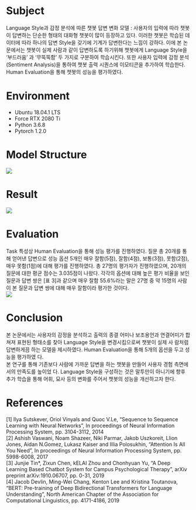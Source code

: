 # Subject
Language Style과 감정 분석에 따른 챗봇 답변 변화 모델 : 
사용자의 입력에 따라 챗봇이 답변하는 단순한 형태의 대화형 챗봇이 많이 등장하고 있다. 이러한 챗봇은 학습된 데이터에 따라 하나의 답변 Style을 갖기에 기계가 답변한다는 느낌이 강하다. 이에 본 논문에서는 챗봇이 실제 사람과 같이 답변하도록 하기위해 챗봇에게 Language Style을 ‘부드러움’ 과 ‘무뚝뚝함’ 두 가지로 구분하여 학습시킨다. 또한 사용자 입력에 감정 분석(Sentiment Analysis)을 통하여 챗봇 출력 시퀀스에 이모티콘을 추가하여 학습한다. Human Evaluation을 통해 챗봇의 성능을 평가하였다.

# Environment
- Ubuntu 18.04.1 LTS
- Force RTX 2080 Ti
- Python 3.6.8
- Pytorch 1.2.0

# Model Structure
<img src = 'https://user-images.githubusercontent.com/55969260/85481753-65f30480-b5fd-11ea-8449-ba55a7ffd404.png'>

# Result
<img src = 'https://user-images.githubusercontent.com/55969260/85481920-c5e9ab00-b5fd-11ea-8010-27aa603fd78e.png'>

# Evaluation
Task 특성상 Human Evaluation을 통해 성능 평가를 진행하였다. 질문 총 20개를 통해 얻어낸 답변으로 성능 옵션 5개인 매우 잘함(5점), 잘함(4점), 보통(3점), 못함(2점), 매우 못함(1점)에 대해 평가를 진행하였다. 총 27명의 평가자가 진행하였으며, 20개의 질문에 대한 평균 점수는 3.035점이 나왔다. 각각의 옵션에 대해 높은 평가 비율을 보인 질문과 답변 쌍은 [표 3]과 같으며 매우 잘함 55.6%라는 말은 27명 중 약 15명의 사람이 본 질문과 답변 쌍에 대해 매우 잘함이라 평가한 것이다. 
<br>
<img src = 'https://user-images.githubusercontent.com/55969260/85482220-fcbfc100-b5fd-11ea-9601-4627175415b1.png'>

# Conclusion
본 논문에서는 사용자의 감정을 분석하고 출력의 종결 어미나 보조용언과 연결어미가 합쳐져 표현된 형태소를 찾아 Language Style을 변경시킴으로써 챗봇이 실제 사 람처럼 답변하게끔 하는 모델을 제시하였다. Human Evaluation을 통해 5개의 옵션을 두고 성능을 평가하였 다. 
<br> 본 연구를 통해 기존보다 사람에 가까운 답변을 하는 챗봇을 만들어 사용자 경험 측면에서의 만족도를 높이었 다. Language Style을 구성하는 것은 말투만이 아니기에 향후 추가 학습을 통해 어휘, 묘사 등의 변화를 주어서 챗봇의 성능을 개선하고자 한다.

# References
[1] Ilya Sutskever, Oriol Vinyals and Quoc V.Le, “Sequence to Sequence Learning with Neural Networks”, In proceedings of Neural Information Processing System, pp. 3104-3112, 2014 
<br>[2] Ashish Vaswani, Noam Shazeer, Niki Parmar, Jakob Uszkoreit, Llion Jones, Aidan N.Gomez, Lukasz Kaiser and Illia Polosukhin, “Attention Is All You Need”, In proceedings of Neural Information Processing System, pp. 5998-6008, 2017 
<br>[3] Junjie Tin*, Zixun Chen, kELAI Zhou and Chonhyuan Yu, “A Deep Learning Based Chatbot System for Campus Psychological Therapy”, arXiv preprint arXiv:1910.06707, pp. 0-31, 2019 
<br>[4] Jacob Devlin, Ming-Wei Chang, Kenton Lee and Kristina Toutanova, “BERT: Pre-training of Deep Bidirectional Transformers for Language Understanding”, North American Chapter of the Association for Computational Linguistics, pp. 4171-4186, 2019 

